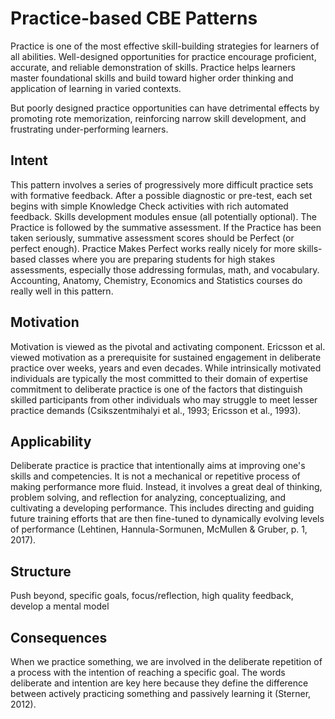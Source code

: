 # Practice-based CBE Patterns
Practice is one of the most effective skill-building strategies for learners of all abilities. Well-designed opportunities for practice encourage proficient, accurate, and reliable demonstration of skills. Practice helps learners master foundational skills and build toward higher order thinking and application of learning in varied contexts.

But poorly designed practice opportunities can have detrimental effects by promoting rote memorization, reinforcing narrow skill development, and frustrating under-performing learners.
## Intent
This pattern involves a series of progressively more difficult practice sets with formative feedback. After a possible diagnostic or pre-test, each set begins with simple Knowledge Check activities with rich automated feedback.  Skills development modules ensue (all potentially optional). The Practice is followed by the summative assessment. If the Practice has been taken seriously, summative assessment scores should be Perfect (or perfect enough).
Practice Makes Perfect works really nicely for more skills-based classes where you are preparing students for high stakes assessments, especially those addressing formulas, math, and vocabulary. Accounting, Anatomy, Chemistry, Economics and Statistics courses do really well in this pattern. 

## Motivation 
Motivation is viewed as the pivotal and activating component. Ericsson et al. viewed motivation as a prerequisite for sustained engagement in deliberate practice over weeks, years and even decades. While intrinsically motivated individuals are typically the most committed to their domain of expertise commitment to deliberate practice is one of the factors that distinguish skilled participants from other individuals who may struggle to meet lesser practice demands (Csikszentmihalyi et al., 1993; Ericsson et al., 1993).

## Applicability 
Deliberate practice is practice that intentionally aims at improving one's skills and competencies. It is not a mechanical or repetitive process of making performance more fluid. Instead, it involves a great deal of thinking, problem solving, and reflection for analyzing, conceptualizing, and cultivating a developing performance. This includes directing and guiding future training efforts that are then fine-tuned to dynamically evolving levels of performance (Lehtinen, Hannula-Sormunen, McMullen & Gruber, p. 1, 2017).

## Structure 
Push beyond, specific goals, focus/reflection, high quality feedback, develop a mental model

## Consequences
When we practice something, we are involved in the deliberate repetition of a process with the intention of reaching a specific goal. The words deliberate and intention are key here because they define the difference between actively practicing something and passively learning it (Sterner, 2012).
